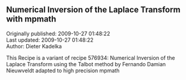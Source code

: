 ## Numerical Inversion of the Laplace Transform with mpmath  
Originally published: 2009-10-27 01:48:22  
Last updated: 2009-10-27 01:48:22  
Author: Dieter Kadelka  
  
This Recipe is a variant of recipe 576934: Numerical Inversion of the Laplace Transform using the Talbot method by Fernando Damian Nieuwveldt adapted to high precision mpmath